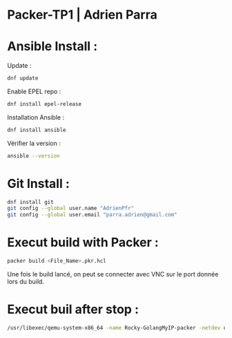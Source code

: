 # Packer-TP1 | Adrien Parra

# Ansible Install :

Update :
```bash
dnf update
```

Enable EPEL repo :
```bash
dnf install epel-release
```

Installation Ansible :
```bash
dnf install ansible
```

Vérifier la version :
```bash
ansible --version
```

# Git Install :

```bash
dnf install git
git config --global user.name "AdrienPfr"
git config --global user.email "parra.adrien@gmail.com"
```

# Execut build with Packer :

```bash
packer build <File_Name>.pkr.hcl
```

Une fois le build lancé, on peut se connecter avec VNC sur le port donnée lors du build.

# Execut buil after stop :
```bash
/usr/libexec/qemu-system-x86_64 -name Rocky-GolangMyIP-packer -netdev user,id=user.0,hostfwd=tcp::4141-:22 -device virtio-net,netdev=user.0 -drive file=build-rocky-8/tdhtest,if=virtio,cache=writeback,discard=ignore,format=qcow2 -machine type=pc,accel=kvm -smp cpus=2,sockets=2 -m 4096M
```
